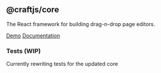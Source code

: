 
## @craftjs/core

The React framework for building drag-n-drop page editors. 

[Demo](https://prewong.github.io/craft.js/)
[Documentation](https://prewong.github.io/craft.js/r/docs)

### Tests (WIP)
Currently rewriting tests for the updated core

